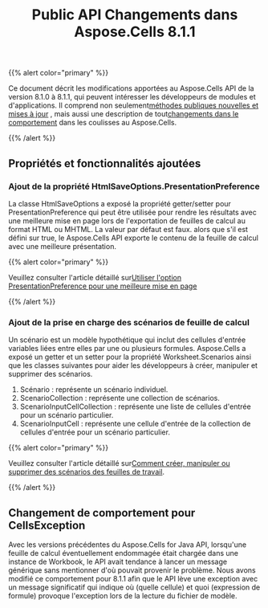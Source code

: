 ﻿---
title: Public API Changements dans Aspose.Cells 8.1.1
type: docs
weight: 60
url: /fr/java/public-api-changes-in-aspose-cells-8-1-1/
---
{{% alert color="primary" %}} 

Ce document décrit les modifications apportées au Aspose.Cells API de la version 8.1.0 à 8.1.1, qui peuvent intéresser les développeurs de modules et d'applications. Il comprend non seulement[méthodes publiques nouvelles et mises à jour](/cells/fr/java/public-api-changes-in-aspose-cells-8-1-1/) , mais aussi une description de tout[changements dans le comportement](/cells/fr/java/public-api-changes-in-aspose-cells-8-1-1/) dans les coulisses au Aspose.Cells.

{{% /alert %}} 
## **Propriétés et fonctionnalités ajoutées**
### **Ajout de la propriété HtmlSaveOptions.PresentationPreference**
La classe HtmlSaveOptions a exposé la propriété getter/setter pour PresentationPreference qui peut être utilisée pour rendre les résultats avec une meilleure mise en page lors de l'exportation de feuilles de calcul au format HTML ou MHTML. La valeur par défaut est faux. alors que s'il est défini sur true, le Aspose.Cells API exporte le contenu de la feuille de calcul avec une meilleure présentation.

{{% alert color="primary" %}} 

 Veuillez consulter l'article détaillé sur[Utiliser l'option PresentationPreference pour une meilleure mise en page](/cells/fr/java/excel-to-html-use-presentationpreference-option-for-better-layout/)

{{% /alert %}} 
### **Ajout de la prise en charge des scénarios de feuille de calcul**
Un scénario est un modèle hypothétique qui inclut des cellules d'entrée variables liées entre elles par une ou plusieurs formules. Aspose.Cells a exposé un getter et un setter pour la propriété Worksheet.Scenarios ainsi que les classes suivantes pour aider les développeurs à créer, manipuler et supprimer des scénarios.

1. Scénario : représente un scénario individuel.
1. ScenarioCollection : représente une collection de scénarios.
1. ScenarioInputCellCollection : représente une liste de cellules d'entrée pour un scénario particulier.
1. ScenarioInputCell : représente une cellule d'entrée de la collection de cellules d'entrée pour un scénario particulier.

{{% alert color="primary" %}} 

 Veuillez consulter l'article détaillé sur[Comment créer, manipuler ou supprimer des scénarios des feuilles de travail](/cells/fr/java/create-manipulate-or-remove-scenarios-from-worksheets/).

{{% /alert %}}
## **Changement de comportement pour CellsException**
Avec les versions précédentes du Aspose.Cells for Java API, lorsqu'une feuille de calcul éventuellement endommagée était chargée dans une instance de Workbook, le API avait tendance à lancer un message générique sans mentionner d'où pouvait provenir le problème. Nous avons modifié ce comportement pour 8.1.1 afin que le API lève une exception avec un message significatif qui indique où (quelle cellule) et quoi (expression de formule) provoque l'exception lors de la lecture du fichier de modèle.
